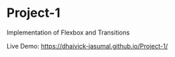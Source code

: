 # Project-1
Implementation of Flexbox and Transitions

Live Demo: https://dhaivick-jasumal.github.io/Project-1/
